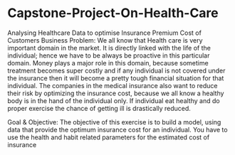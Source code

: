 # Capstone-Project-On-Health-Care
Analysing Healthcare Data to optimise Insurance Premium Cost of Customers
Business Problem: 
We all know that Health care is very important domain in the market. It is directly linked with the life of the individual; hence we have to be always be proactive in this particular domain. Money plays a major role in this domain, because sometime treatment becomes super costly and if any individual is not covered under the insurance then it will become a pretty tough financial situation for that individual. The companies in the medical insurance also want to reduce their risk by optimizing the insurance cost, because we all know a healthy body is in the hand of the individual only. If individual eat healthy and do proper exercise the chance of getting ill is drastically reduced. 

Goal & Objective: The objective of this exercise is to build a model, using data that provide the optimum insurance cost for an individual. You have to use the health and habit related parameters for the estimated cost of insurance
